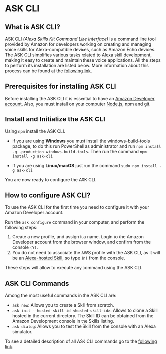 # ASK CLI

## What is ASK CLI?

ASK CLI _(Alexa Skills Kit Command Line Interface)_ is a command line tool
provided by Amazon for developers working on creating and managing voice skills
for Alexa-compatible devices, such as Amazon Echo devices. The ASK CLI
simplifies various tasks related to Alexa skill development, making it easy to
create and maintain these voice applications. All the steps to perform its
installation are listed below. More information about this process can be found
at the [following link](https://developer.amazon.com/en-US/docs/alexa/smapi/quick-start-alexa-skills-kit-command-line-interface.html).

## Prerequisites for installing ASK CLI

Before installing the ASK CLI it is essential to have an
[Amazon Developer account](https://developer.amazon.com/).
Also, you must install on your computer [Node.js](https://nodejs.org/en),
npm and [git](https://git-scm.com/).

## Install and Initialize the ASK CLI

Using `npm` install the ASK CLI.

- If you are using **Windows** you must install the windows-build-tools
  package, to do this run PowerShell as administrator and run
  `npm install -g -production windows-build-tools`. Then run the command
  `npm install -g ask-cli`

- If you are using **Linux/macOS** just run the command
  `sudo npm install -g ask-cli`

You are now ready to configure the ASK CLI.

## How to configure ASK CLI?

To use the ASK CLI for the first time you need to configure it with your Amazon
Developer account.

Run the `ask configure` command in your computer, and perform the following
steps:

1. Create a new profile, and assign it a name. Login to the Amazon Developer
   account from the browser window, and confirm from the console `(Y)`.
2. You do not need to associate the AWS profile with the ASK CLI, as it will be
   an [Alexa-hosted Skill](https://developer.amazon.com/en-US/docs/alexa/hosted-skills/build-a-skill-end-to-end-using-an-alexa-hosted-skill.html),
   so type `(n)` from the console.

These steps will allow to execute any command using the ASK CLI.

## ASK CLI Commands

Among the most useful commands in the ASK CLI are:

- `ask new`: Allows you to create a Skill from scratch.
- `ask init --hosted-skill-id <hosted-skill-id>`: Allows to clone a Skill
  hosted in the current directory. The Skill ID can be obtained from the Amazon
  Development console in the Skills listing.
- `ask dialog`: Allows you to test the Skill from the console with an Alexa
  simulator.

To see a detailed description of all ASK CLI commands go to the [following link](https://developer.amazon.com/en-US/docs/alexa/smapi/ask-cli-command-reference.html).
